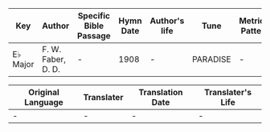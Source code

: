 Key | Author   | Specific Bible Passage     |Hymn Date |Author's life |Tune |Metrical Pattern   |Composer/Source
-- | --------- | ---------------------------|----------|--------------|-----|-------------------|-------------  
E♭ Major |F. W. Faber, D. D. |- |1908 |- |PARADISE |- |Joseph Barnby

Original Language | Translater | Translation Date   | Translater's Life  
----------------- | --------- | --------------------|-------------     
\- |- |- |-
